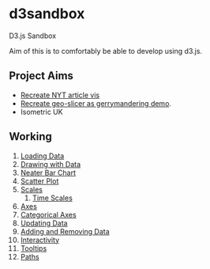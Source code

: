 # d3sandbox
D3.js Sandbox

Aim of this is to comfortably be able to develop using d3.js. 

## Project Aims 

* [Recreate NYT article vis](https://www.nytimes.com/interactive/2018/03/19/upshot/race-class-white-and-black-men.html?mtrref=www.hvitfeldt.me&gwh=C383271EB34AC7A4248E66CC583B6DCC&gwt=pay&assetType=REGIWALL)
* [Recreate geo-slicer as gerrymandering demo](https://interaktiv.morgenpost.de/deutschland-teilen-deutsche-einheit-wiedervereinigung/).
* Isometric UK

## Working 

1. [Loading Data](./1.%20LoadingData/)
2. [Drawing with Data](./2.%20Drawing%20with%20Data/)
3. [Neater Bar Chart](./3.%20Neater%20Bar%20Chart/)
4. [Scatter Plot](./4.%20Scatter%20Plot/)
5. [Scales](./5.%20Scales/)
    1. [Time Scales](./5.%20Scales/5.1%20TimeScales/)
6. [Axes](./6.%20Axes/)
7. [Categorical Axes](./7.%20Categorical%20Axes/)
8. [Updating Data](./8.%20Updating%20Data/)
9. [Adding and Removing Data](./9.%20Adding%20and%20Removing%20Data/)
10. [Interactivity](./10.%20Interactivity/)
11. [Tooltips](./11.%20Tooltips/)
12. [Paths](./12.%20Paths/)